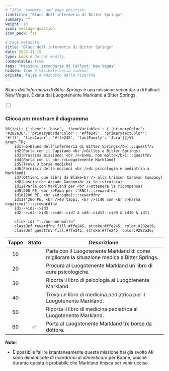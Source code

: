 ```yaml
---
# Title, summary, and page position.
linktitle: "Blues dell'infermeria di Bitter Springs"
summary: ""
weight: 10
icon: message-question
icon_pack: fas

# Page metadata.
title: "Blues dell'infermeria di Bitter Springs"
date: 2022-11-15
type: book # Do not modify.
commentable: true
tags: "Missioni secondarie di Fallout: New Vegas"
hidden: true # Visibile nella sidebar
private: false # Nascosto dalle ricerche
---
```


<div class="fnv">


*Blues dell'infermeria di Bitter Springs* è una missione secondaria di Fallout: New Vegas. È data dal Luogotenente Markland a Bitter Springs.


<section class="chart-collapse">
<input type="checkbox" name="collapse2" id="handle2">
<h3 class="handle">
<label for="handle2">Clicca per mostrare il diagramma</label>
</h3>
<div class="content">

```mermaid
%%{init: {'theme': 'base', 'themeVariables': { 'primaryColor': '#282a36', 'primaryBorderColor': '#ffe245', 'primaryTextColor': '#fff', 'lineColor': '#ffe245', 'fontFamily': 'Jura'}}}%%
graph TD;
    id1(<b>Blues dell'infermeria di Bitter Springs</b>):::questfnv
    id2(Parla con il Capitano <br />Gilles a Bitter Springs)
    id3(Prossima missione: <br /><b>No, non molto</b>):::questfnv
    id4(Parla con il <br />Luogotenente Markland)
    id5(Trova 3 borse mediche)
    id6(Fornisci delle nozioni <br />di psicologia e pediatria a Markland)
    id7(Ottieni due libri da Blake<br /> alla Crimson Caravan Company) 
    id8(Lascia che Arcade Gannon<br /> lo istruisca)
    id12(Parla con Markland per <br />ottenere la ricompensa)
    id9(200 PE, <br />Fama per l'RNC):::rewardfnv
    id10(200 PE, <br />droghe):::rewardfnv
    id11("200 PE, <br />40 tappi, <br />(140 con <br />karma negativo)"):::rewardfnv
    id1-->id2-->id3
    id2-->id4-->id5-->id6-->id7 & id8-->id12-->id9 & id10 & id11
    
    click id3 "../no-non-molto"
    classDef rewardfnv fill:#ffe245, stroke:#ffe245, color:#282a36;
    classDef questfnv fill:#ffe245, stroke:#ffe245, color:#282a36;
```

</div>
</section>

| Tappe |       Stato        | Descrizione |
|:-----:|:------------------:| ----------- |
|                           10                          |            | Parla con il Luogotenente Markland di come migliorare la situazione medica a Bitter Springs.                                                                                |
|                           20                          |            | Procura al Luogotenente Markland un libro di cure psicologiche.                                                                                                             |
|                           30                          |            | Riporta il libro di psicologia al Luogotenente Markland.                                                                                                                    |
|                           40                          |            | Trova un libro di medicina pediatrica per il Luogotenente Markland.                                                                                                         |
|                           50                          |            | Riporta il libro di medicina pediatrica al Luogotenente Markland.                                                                                                           |
|                           60                          | :white_check_mark: | Porta al Luogotenente Markland tre borse da dottore.                                                                                                                        |



**Note**:
- È possibile fallire istantaneamente questa missione hai già svolto *Mi sono dimenticato di ricordarmi di dimenticare* per Boone, poiché durante questa è probabile che Markland finisca per venir ucciso 


</div>


